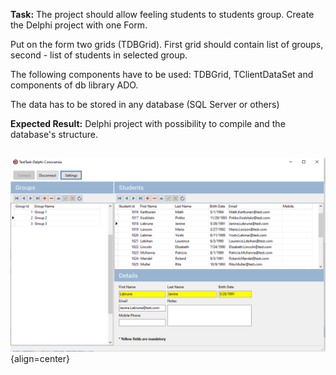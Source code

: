
 **Task:** The project should allow feeling students to students group. Create the Delphi project with one Form. 

Put on the form two grids (TDBGrid). First grid should contain list of groups, second - list of students in selected group.
 
The following components have to be used: TDBGrid, TClientDataSet and components of db library ADO.

The data has to be stored in any database (SQL Server or others)

  **Expected Result:** Delphi project with possibility to compile and the database's structure.
##

![Main form](./screenshot-01.png "Main form") {align=center}


